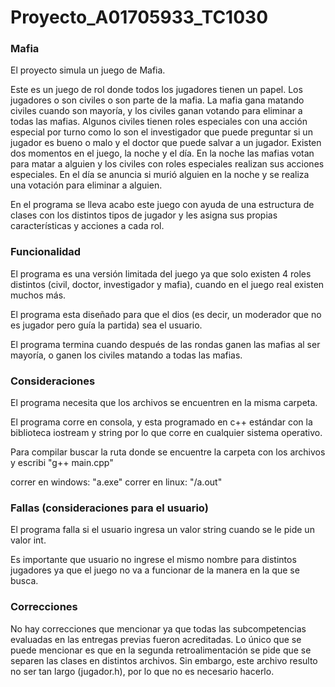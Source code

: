 # Proyecto_A01705933_TC1030
### Mafia 
El proyecto simula un juego de Mafia. 

Este es un juego de rol donde todos los jugadores tienen un papel. Los jugadores o son civiles o son parte de la mafia. La mafia gana matando civiles cuando son mayoría, y los civiles ganan votando para eliminar a todas las mafias. Algunos civiles tienen roles especiales con una acción especial por turno como lo son el investigador que puede preguntar si un jugador es bueno o malo y el doctor que puede salvar a un jugador. Existen dos momentos en el juego, la noche y el día. En la noche las mafias votan para matar a alguien y los civiles con roles especiales realizan sus acciones especiales. En el día se anuncia si murió alguien en la noche y se realiza una votación para eliminar a alguien. 

En el programa se lleva acabo este juego con ayuda de una estructura de clases con los distintos tipos de jugador y les asigna sus propias características y acciones a cada rol.

### Funcionalidad
El programa es una versión limitada del juego ya que solo existen 4 roles distintos (civil, doctor, investigador y mafia), cuando en el juego real existen muchos más. 

El programa esta diseñado para que el dios (es decir, un moderador que no es jugador pero guía la partida) sea el usuario. 

El programa termina cuando después de las rondas ganen las mafias al ser mayoría, o ganen los civiles matando a todas las mafias. 

### Consideraciones 
El programa necesita que los archivos se encuentren en la misma carpeta. 

El programa corre en consola, y esta programado en c++ estándar con la biblioteca iostream y string por lo que corre en cualquier sistema operativo.

Para compilar buscar la ruta donde se encuentre la carpeta con los archivos y escribi "g++ main.cpp"

correr en windows: "a.exe"
correr en linux: "/a.out"

### Fallas (consideraciones para el usuario) 
El programa falla si el usuario ingresa un valor string cuando se le pide un valor int. 

Es importante que usuario no ingrese el mismo nombre para distintos jugadores ya que el juego no va a funcionar de la manera en la que se busca. 

### Correcciones

No hay correcciones que mencionar ya que todas las subcompetencias evaluadas en las entregas previas fueron acreditadas. 
Lo único que se puede mencionar es que en la segunda retroalimentación se pide que se separen las clases en distintos archivos. Sin embargo, este archivo resulto no ser tan largo (jugador.h), por lo que no es necesario hacerlo. 

